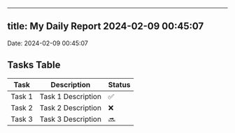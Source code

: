 
---
title: My Daily Report 2024-02-09 00:45:07
---

Date: 2024-02-09 00:45:07

## Tasks Table

| Task | Description | Status |
|------|-------------|--------|
| Task 1 | Task 1 Description | ✅ |
| Task 2 | Task 2 Description | ❌ |
| Task 3 | Task 3 Description | 🔜 |
